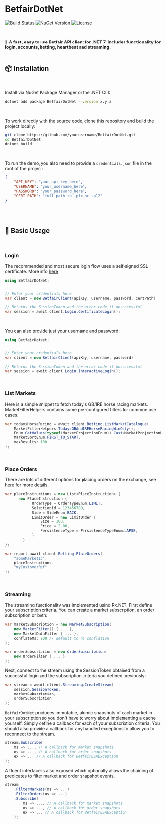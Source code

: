 #  BetfairDotNet 

<div align="left">

  [![Build Status](https://travis-ci.com/yourusername/yourrepository.svg?branch=main)](https://travis-ci.com/yourusername/yourrepository)
  [![NuGet Version](https://img.shields.io/nuget/v/BetfairDotNet.svg?style=flat)](https://www.nuget.org/packages/BetfairDotNet/)
  [![License](https://img.shields.io/badge/license-MIT-blue.svg)](https://github.com/yourusername/yourrepository/blob/main/LICENSE)
</div>

<br>

**:rocket: A fast, easy to use Betfair API client for .NET 7. Includes functionality for login, accounts, betting, heartbeat and streaming.**
<br>
<br>

## 📦 Installation

<br>

Install via NuGet Package Manager or the .NET CLI:

```bash
dotnet add package BetfairDotNet --version x.y.z
```
<br>

To work directly with the source code, clone this repository and build the project locally:

```bash
git clone https://github.com/yourusername/BetfairDotNet.git
cd BetfairDotNet
dotnet build
```

<br>

To run the demo, you also need to provide a `credentials.json` file in the root of the project:

```json
{
	"API_KEY": "your_api_key_here",
	"USERNAME": "your_username_here",
	"PASSWORD": "your_password_here",
	"CERT_PATH": "full_path_to_.pfx_or_.p12"
}
```

<br>
<br>


## 📖 Basic Usage

<br>

###  Login

The recommended and most secure login flow uses a self-signed SSL certificate. More info [here](https://docs.developer.betfair.com/display/1smk3cen4v3lu3yomq5qye0ni/Non-Interactive+%28bot%29+login)

```csharp
using BetfairDotNet;


// Enter your credentials here
var client = new BetfairClient(apiKey, username, password, certPath)

// Returns the SessionToken and the error code if unsuccessful
var session = await client.Login.CertificateLogin();

```

<br>

You can also provide just your username and password:

```csharp
using BetfairDotNet;


// Enter your credentials here
var client = new BetfairClient(apiKey, username, password)

// Returns the SessionToken and the error code if unsuccessful
var session = await client.Login.InteractiveLogin();
```

<br>

### List Markets

Here is a simple snippet to fetch today's GB/IRE horse racing markets. MarketFilterHelpers contains some pre-configured filters for common use cases.

```csharp
var todaysHorseRacing = await client.Betting.ListMarketCatalogue(
    MarketFilterHelpers.TodaysGBAndIREHorseRacingWinOnly(),
    Enum.GetValues(typeof(MarketProjectionEnum)).Cast<MarketProjectionEnum>().ToList(),
    MarketSortEnum.FIRST_TO_START,
    maxResults: 100
);
```

<br>

### Place Orders

There are lots of different options for placing orders on the exchange, see [here](https://docs.developer.betfair.com/display/1smk3cen4v3lu3yomq5qye0ni/placeOrders) for more details.

```csharp
var placeInstructions = new List<PlaceInstruction> {
      new PlaceInstruction {
            OrderType = OrderTypeEnum.LIMIT,
            SelectionId = 123456789,
            Side = SideEnum.BACK,
            LimitOrder = new LimitOrder {
                Size = 100,
                Price = 2.00,
                PersistenceType = PersistenceTypeEnum.LAPSE,
            }
        }
};

var report await client.Betting.PlaceOrders(
    "someMarketId", 
    placeInstructions,
    "myCustomerRef"
);
```

<br>

### Streaming

The streaming functionality was implemented using [Rx.NET](https://github.com/dotnet/reactive). First define your subscription criteria. You can create a market subscription, an order subscription or both:

```csharp
var marketSubscription = new MarketSubscription(
    new MarketFilter() { ... },
    new MarketDataFilter { ... },
    conflateMs: 200 // default to no conflation
);

var orderSubscription = new OrderSubscription(
    new OrderFilter { ... }
);
```

Next, connect to the stream using the SessionToken obtained from a successful login and the subscription criteria you defined previously:


```csharp
var stream = await client.Streaming.CreateStream(
    session.SessionToken,
    marketSubscription,
    orderSubscription
);
```

`BetfairDotNet` produces immutable, atomic snapshots of each market in your subscription so you don't have to worry about implementing a cache yourself. Simply define a callback for each of your subscription criteria. You should also provide a callback for any handled exceptions to allow you to reconnect to the stream.


```csharp
stream.Subscribe(
    ms => ..., // A callback for market snapshots
    os => ..., // A callback for order snapshots
    ex => ... // A callback for BetfairESAException
);
```

A fluent interface is also exposed which optionally allows the chaining of predicates to filter market and order snapshot events.

```csharp
stream
    .FilterMarkets(ms => ...)
    .FilterOrders(os => ...)
    .Subscribe(
        ms => ..., // A callback for market snapshots
        os => ..., // A callback for order snapshots
        ex => ... // A callback for BetfairESAException
    );
```
